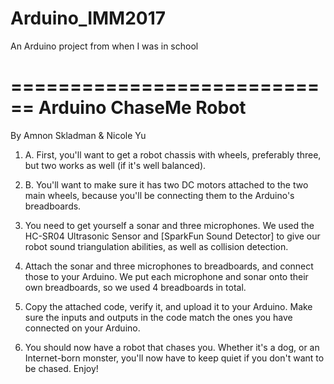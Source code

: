 # Arduino_IMM2017
An Arduino project from when I was in school

============================
Arduino ChaseMe Robot
============================
By Amnon Skladman & Nicole Yu

1. A. First, you'll want to get a robot chassis with wheels, preferably three, but two works as well (if it's well balanced).
1. B. You'll want to make sure it has two DC motors attached to the two main wheels, because you'll be connecting them to the Arduino's breadboards.

2. You need to get yourself a sonar and three microphones. We used the HC-SR04 Ultrasonic Sensor and [SparkFun Sound Detector] to give our robot sound triangulation abilities, as well as collision detection.

3. Attach the sonar and three microphones to breadboards, and connect those to your Arduino. We put each microphone and sonar onto their own breadboards, so we used 4 breadboards in total.

4. Copy the attached code, verify it, and upload it to your Arduino. Make sure the inputs and outputs in the code match the ones you have connected on your Arduino.

5. You should now have a robot that chases you. Whether it's a dog, or an Internet-born monster, you'll now have to keep quiet if you don't want to be chased. Enjoy!
